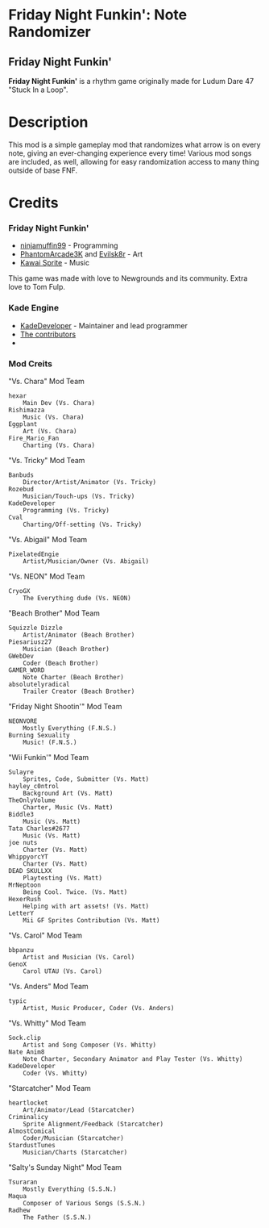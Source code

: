 # Friday Night Funkin': Note Randomizer
## Friday Night Funkin'
**Friday Night Funkin'** is a rhythm game originally made for Ludum Dare 47 "Stuck In a Loop".

# Description
This mod is a simple gameplay mod that randomizes what arrow is on every note, giving an ever-changing experience every time!
Various mod songs are included, as well, allowing for easy randomization access to many thing outside of base FNF.


# Credits
### Friday Night Funkin'
 - [ninjamuffin99](https://twitter.com/ninja_muffin99) - Programming
 - [PhantomArcade3K](https://twitter.com/phantomarcade3k) and [Evilsk8r](https://twitter.com/evilsk8r) - Art
 - [Kawai Sprite](https://twitter.com/kawaisprite) - Music

This game was made with love to Newgrounds and its community. Extra love to Tom Fulp.
### Kade Engine
- [KadeDeveloper](https://twitter.com/KadeDeveloper) - Maintainer and lead programmer
- [The contributors](https://github.com/KadeDev/Kade-Engine/graphs/contributors)
- 
### Mod Creits
"Vs. Chara" Mod Team

    hexar
        Main Dev (Vs. Chara)
    Rishimazza
        Music (Vs. Chara)
    Eggplant
        Art (Vs. Chara)
    Fire_Mario_Fan
        Charting (Vs. Chara)
	
"Vs. Tricky" Mod Team

    Banbuds
        Director/Artist/Animator (Vs. Tricky)
    Rozebud
        Musician/Touch-ups (Vs. Tricky)
    KadeDeveloper
        Programming (Vs. Tricky)
    Cval
        Charting/Off-setting (Vs. Tricky)

"Vs. Abigail" Mod Team

    PixelatedEngie
        Artist/Musician/Owner (Vs. Abigail)
	
"Vs. NEON" Mod Team

    CryoGX
        The Everything dude (Vs. NEON)

"Beach Brother" Mod Team

    Squizzle Dizzle
        Artist/Animator (Beach Brother)
    Piesariusz27
        Musician (Beach Brother)
    GWebDev
        Coder (Beach Brother)
    GAMER_WORD
        Note Charter (Beach Brother)
    absolutelyradical
        Trailer Creator (Beach Brother)

"Friday Night Shootin'" Mod Team

    NEONVORE
        Mostly Everything (F.N.S.)
    Burning Sexuality
        Music! (F.N.S.)

"Wii Funkin'" Mod Team

    Sulayre
        Sprites, Code, Submitter (Vs. Matt)
    hayley_c0ntrol
        Background Art (Vs. Matt)
    TheOnlyVolume
        Charter, Music (Vs. Matt)
    Biddle3
        Music (Vs. Matt)
    Tata Charles#2677
        Music (Vs. Matt)
    joe nuts
        Charter (Vs. Matt)
    WhippyorcYT
        Charter (Vs. Matt)
    DEAD SKULLXX
        Playtesting (Vs. Matt)
    MrNeptoon
        Being Cool. Twice. (Vs. Matt)
    HexerRush
        Helping with art assets! (Vs. Matt)
    LetterY
        Mii GF Sprites Contribution (Vs. Matt)

"Vs. Carol" Mod Team

    bbpanzu
        Artist and Musician (Vs. Carol)
    GenoX
        Carol UTAU (Vs. Carol)

"Vs. Anders" Mod Team

    typic
        Artist, Music Producer, Coder (Vs. Anders)

"Vs. Whitty" Mod Team

    Sock.clip
        Artist and Song Composer (Vs. Whitty)
    Nate Anim8
        Note Charter, Secondary Animator and Play Tester (Vs. Whitty)
    KadeDeveloper
        Coder (Vs. Whitty)

"Starcatcher" Mod Team

    heartlocket
        Art/Animator/Lead (Starcatcher)
    Criminalicy
        Sprite Alignment/Feedback (Starcatcher)
    AlmostComical
        Coder/Musician (Starcatcher)
    StardustTunes
        Musician/Charts (Starcatcher)
	

"Salty's Sunday Night" Mod Team

    Tsuraran
        Mostly Everything (S.S.N.)
    Maqua
        Composer of Various Songs (S.S.N.)
    Radhew
        The Father (S.S.N.)

